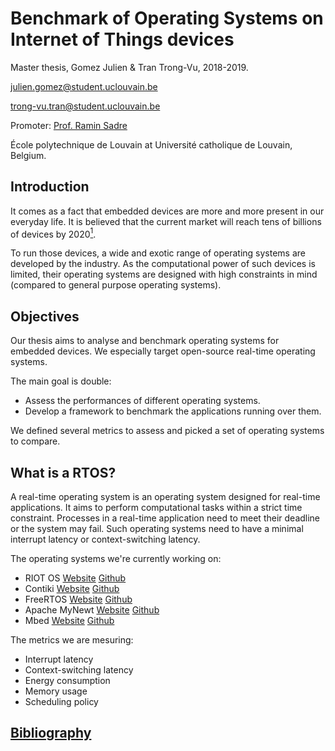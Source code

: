 # Benchmark of Operating Systems on Internet of Things devices
Master thesis, Gomez Julien & Tran Trong-Vu, 2018-2019.

julien.gomez@student.uclouvain.be

trong-vu.tran@student.uclouvain.be

Promoter: [Prof. Ramin Sadre](https://uclouvain.be/fr/repertoires/ramin.sadre)

École polytechnique de Louvain at Université catholique de Louvain, Belgium.

## Introduction
It comes as a fact that embedded devices are more and more present in our everyday life.
It is believed that the current market will reach tens of billions of devices by 2020[<sup>1</sup>](https://spectrum.ieee.org/tech-talk/telecom/internet/popular-internet-of-things-forecast-of-50-billion-devices-by-2020-is-outdated).

To run those devices, a wide and exotic range of operating systems are developed by the industry. As the computational power of such devices is limited, their operating systems are designed with high constraints in mind (compared to general purpose operating systems).

## Objectives
Our thesis aims to analyse and benchmark operating systems for embedded devices.
We especially target open-source real-time operating systems.

The main goal is double:
- Assess the performances of different operating systems.
- Develop a framework to benchmark the applications running over them.

We defined several metrics to assess and picked a set of operating systems to compare.

## What is a RTOS?
A real-time operating system is an operating system designed for real-time applications. It aims to perform computational tasks within a strict time constraint. Processes in a real-time application need to meet their deadline or the system may fail. Such operating systems need to have a minimal interrupt latency or context-switching latency.

The operating systems we're currently working on:
- RIOT OS [Website](https://www.riot-os.org/) [Github](https://github.com/RIOT-OS/RIOT)
- Contiki  [Website](http://www.contiki-os.org/) [Github](https://github.com/contiki-os/contiki)
- FreeRTOS [Website](https://www.freertos.org/) [Github](https://github.com/aws/amazon-freertos)
- Apache MyNewt [Website](https://mynewt.apache.org/) [Github](https://github.com/apache/mynewt-core)
- Mbed [Website](https://www.mbed.com/en/) [Github](https://github.com/ARMmbed/mbed-os)

The metrics we are mesuring:
- Interrupt latency
- Context-switching latency
- Energy consumption
- Memory usage
- Scheduling policy

## [Bibliography](https://github.com/bench-os/doc/blob/master/resources.md)
